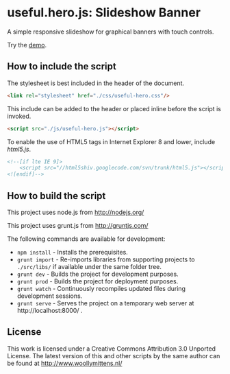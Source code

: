 # useful.hero.js: Slideshow Banner

A simple responsive slideshow for graphical banners with touch controls.

Try the <a href="http://www.woollymittens.nl/useful/default.php?url=useful-hero">demo</a>.

## How to include the script

The stylesheet is best included in the header of the document.

```html
<link rel="stylesheet" href="./css/useful-hero.css"/>
```

This include can be added to the header or placed inline before the script is invoked.

```html
<script src="./js/useful-hero.js"></script>
```

To enable the use of HTML5 tags in Internet Explorer 8 and lower, include *html5.js*.

```html
<!--[if lte IE 9]>
	<script src="//html5shiv.googlecode.com/svn/trunk/html5.js"></script>
<![endif]-->
```

## How to build the script

This project uses node.js from http://nodejs.org/

This project uses grunt.js from http://gruntjs.com/

The following commands are available for development:
+ `npm install` - Installs the prerequisites.
+ `grunt import` - Re-imports libraries from supporting projects to `./src/libs/` if available under the same folder tree.
+ `grunt dev` - Builds the project for development purposes.
+ `grunt prod` - Builds the project for deployment purposes.
+ `grunt watch` - Continuously recompiles updated files during development sessions.
+ `grunt serve` - Serves the project on a temporary web server at http://localhost:8000/ .

## License

This work is licensed under a Creative Commons Attribution 3.0 Unported License. The latest version of this and other scripts by the same author can be found at http://www.woollymittens.nl/
